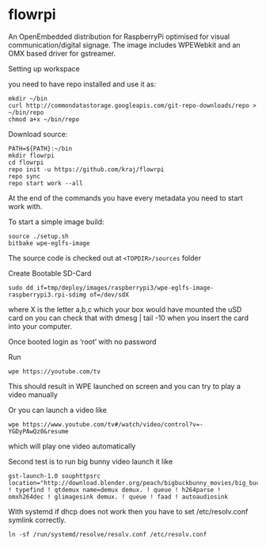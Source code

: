 # flowrpi

An OpenEmbedded distribution for RaspberryPi optimised for visual communication/digital signage. The image includes WPEWebkit and an OMX based driver for gstreamer.

Setting up workspace

you need to have repo installed and use it as:

```shell
mkdir ~/bin
curl http://commondatastorage.googleapis.com/git-repo-downloads/repo > ~/bin/repo
chmod a+x ~/bin/repo
```

Download source:

```shell
PATH=${PATH}:~/bin
mkdir flowrpi
cd flowrpi
repo init -u https://github.com/kraj/flowrpi
repo sync
repo start work --all
```

At the end of the commands you have every metadata you need to start work with.

To start a simple image build:
```shell
source ./setup.sh
bitbake wpe-eglfs-image
```
The source code is checked out at ```<TOPDIR>/sources``` folder

Create Bootable SD-Card
 
 ```shell
sudo dd if=tmp/deploy/images/raspberrypi3/wpe-eglfs-image-raspberrypi3.rpi-sdimg of=/dev/sdX
 ```
 
where X is the letter a,b,c which your box would have mounted the uSD card on you can check that with dmesg | tail -10
when you insert the card into your computer.
 
Once booted login as ‘root’ with no password
 
Run
```shell
wpe https://youtube.com/tv
 ```
This should result in WPE launched on screen and you can try to play a video manually
 
Or you can launch a video like
 ```shell
wpe https://www.youtube.com/tv#/watch/video/control?v=-YGDyPAwQz0&resume
 ```
which will play one video automatically
 
Second test is to run big bunny video launch it like
 ```shell
gst-launch-1.0 souphttpsrc location="http://download.blender.org/peach/bigbuckbunny_movies/big_buck_bunny_720p_h264.mov" ! typefind ! qtdemux name=demux demux. ! queue ! h264parse ! omxh264dec ! glimagesink demux. ! queue ! faad ! autoaudiosink
```
With systemd if dhcp does not work then you have to set /etc/resolv.conf symlink correctly.

```shell
ln -sf /run/systemd/resolve/resolv.conf /etc/resolv.conf
```
